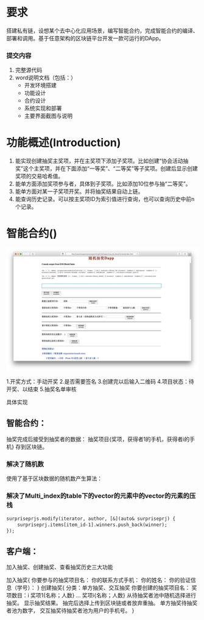 # 要求
搭建私有链，设想某个去中心化应用场景，编写智能合约，完成智能合约的编译、部署和调用。基于任意架构的区块链平台开发一款可运行的DApp。
### 提交内容
1. 完整源代码
2. word说明文档（包括：）
	* 开发环境搭建
	* 功能设计
	* 合约设计
	* 系统实现和部署
	* 主要界面截图与说明
	
# 功能概述(Introduction)
1. 能实现创建抽奖主奖项，并在主奖项下添加子奖项。比如创建“协会活动抽奖”这个主奖项，并在下面添加“一等奖”、“二等奖”等子奖项。创建后显示创建奖项的交易哈希值。
2. 能单方面添加奖项参与者，具体到子奖项。比如添加10位参与抽“二等奖”。
3. 能单方面对某一子奖项开奖。并将抽奖结果自动上链。
4. 能查询历史记录。可以按主奖项ID为索引值进行查询，也可以查询历史中前n个记录。

# 智能合约()

![OverView](frontend/src/OverView.jpg)

1.开奖方式：手动开奖
2.是否需要签名
3.创建完以后输入二维码
4.项目状态：待开奖、以结束
5.抽奖名单审核

具体实现
## 智能合约：
抽奖完成后接受到抽奖者的数据：
抽奖项目{奖项，获得者1的手机，获得者i的手机}
存到区块链。
### 解决了随机数
使用了基于区块数据的随机数产生算法：
### 解决了Multi_index的table下的vector的元素中的vector的元素的压栈
```
surpriseprjs.modify(iterator, author, [&](auto& surpriseprj) { 
	surpriseprj.items[item_id-1].winners.push_back(winner);
});
```

## 客户端：

加入抽奖、创建抽奖、查看抽奖历史三大功能

加入抽奖{
你要参与的抽奖项目名：
你的联系方式手机：
你的姓名：
你的验证信息（学号）：
}
创建抽奖{
分类：单方抽奖、交互抽奖
你要创建的抽奖项目名：
奖项数目：i
奖项1{名称；人数}
...
奖项i{名称；人数}
从待抽奖者池中随机选择进行抽奖。
显示抽奖结果。
抽完后选择上传到区块链或者放弃重抽。
单方抽奖待抽奖者池为数字，
交互抽奖待抽奖者池为用户的手机号。
}
